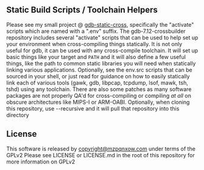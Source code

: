 ## Static Build Scripts / Toolchain Helpers



Please see my small project @ [gdb-static-cross](https://github.com/mzpqnxow/gdb-static-cross), specifically the "activate" scripts which are named with a ".env" suffix. The gdb-7.12-crossbuilder repository includes several "activate" scripts that can be used to help set up your environment when cross-compiling things statically. It is not only useful for gdb, it can be used with any cross-compile toolchain. It will set up basic things like your target and ```PATH``` and it will also define a few useful things, like the path to common static libraries you will need when statically linking various applications. Optionally, see the env.src scripts that can be sourced in your shell, or just read for guidance on how to easily statically link each of various tools (gawk, gdb, libpcap, tcpdump, lsof, mawk, tsh, tshd) using any toolchain. There are also some patches as many software packages are not properly QA'd for cross-compiling or compiling *at all* on obscure architectures like MIPS-I or ARM-OABI. Optionally, when cloning this repository, use --recursive and it will pull that repository into this directory

## License

This software is released by copyright@mzpqnxow.com under terms of the GPLv2
Please see LICENSE or LICENSE.md in the root of this repository for more information on GPLv2
